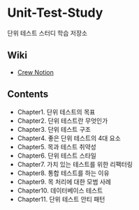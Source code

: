 # Unit-Test-Study
단위 테스트 스터디 학습 저장소

## Wiki

- [Crew Notion](https://byeongsoon.notion.site/Unit-Test-a610f8bc5e884e2693dd5fb692abe55b)

## Contents

- Chapter1. 단위 테스트의 목표
- Chapter2. 단위 테스트란 무엇인가
- Chapter3. 단위 테스트 구조
- Chapter4. 좋은 단위 테스트의 4대 요소
- Chapter5. 목과 테스트 취약성 
- Chapter6. 단위 테스트 스타일
- Chapter7. 가치 있는 테스트를 위한 리팩터링
- Chapter8. 통합 테스트를 하는 이유
- Chapter9. 목 처리에 대한 모범 사례
- Chapter10. 데이터베이스 테스트
- Chapter11. 단위 테스트 안티 패턴
